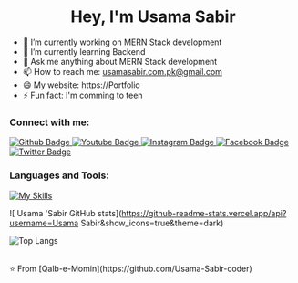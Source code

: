  <h1 align="center">Hey, I'm Usama Sabir</h1>

- 🔭 I’m currently working on MERN Stack development
- 🌱 I’m currently learning Backend
- 💬 Ask me anything about MERN Stack development 
- 📫 How to reach me: usamasabir.com.pk@gmail.com
- 😄 My website: https://Portfolio
- ⚡ Fun fact: I'm comming to teen
  
### Connect with me:
<div id="badges">
  <a href="https://github.com/usama sabir coder ">
    <img src="https://img.shields.io/badge/Github-white?style=for-the-badge&logo=Github&logoColor=black" alt="Github Badge"/>
  </a>
  <a href="https://www.youtube.com/channel/UCzvRaprYPhvAplMK36Gu0kw">
    <img src="https://img.shields.io/badge/YouTube-red?style=for-the-badge&logo=youtube&logoColor=white" alt="Youtube Badge"/>
  </a>
   <a href="https://www.instagram.com/usama_sabir">
    <img src="https://img.shields.io/badge/Instagram-purple?style=for-the-badge&logo=instagram&logoColor=white" alt="Instagram Badge"/>
  </a>
   <a href="https://fb.com/usama sabir">
    <img src="https://img.shields.io/badge/Facebook-blue?style=for-the-badge&logo=facebook&logoColor=white" alt="Facebook Badge"/>
  </a>
   <a href="https://twitter.com/usama sabir">
    <img src="https://img.shields.io/badge/Twitter-blue?style=for-the-badge&logo=twitter&logoColor=white" alt="Twitter Badge"/>
  </a>
</div>


### Languages and Tools:
[![My Skills](https://skillicons.dev/icons?i=html,css,js,mongodb,github,git,mysql,figma,nodejs,react,tailwind,vite,xd&perline=5)](https://skillicons.dev)

![ Usama 'Sabir GitHub stats](https://github-readme-stats.vercel.app/api?username=Usama Sabir&show_icons=true&theme=dark)

![Top Langs](https://github-readme-stats.vercel.app/api/top-langs/?username=axiftaj&theme=dark)


<br>
⭐️ From [Qalb-e-Momin](https://github.com/Usama-Sabir-coder)
